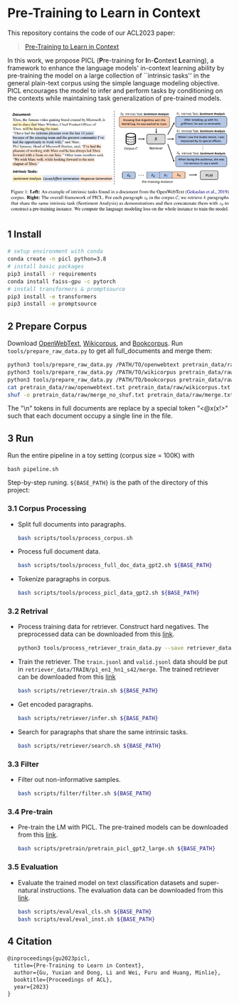 # Pre-Training to Learn in Context

This repository contains the code of our ACL2023 paper:

> [Pre-Training to Learn in Context](https://arxiv.org/pdf/2305.09137.pdf)

In this work, we propose PICL (**P**re-training for **I**n-**C**ontext **L**earning), a framework to enhance the language models' in-context learning ability by pre-training the model on a large collection of ``intrinsic tasks'' in the general plain-text corpus using the simple language modeling objective. PICL encourages the model to infer and perform tasks by conditioning on the contexts while maintaining task generalization of pre-trained models. 

![PICL](figures/method.png "PICL Framework")

## 1 Install
```bash
# setup environment with conda
conda create -n picl python=3.8
# install basic packages
pip3 install -r requirements
conda install faiss-gpu -c pytorch
# install transformers & promptsource
pip3 install -e transformers
pip3 install -e promptsource
```

## 2 Prepare Corpus
Download [OpenWebText](https://huggingface.co/datasets/openwebtext), [Wikicorpus](https://huggingface.co/datasets/wikicorpus), and [Bookcorpus](https://huggingface.co/datasets/bookcorpus). Run `tools/prepare_raw_data.py` to get all full_documents and merge them:
```bash
python3 tools/prepare_raw_data.py /PATH/TO/openwebtext pretrain_data/raw/openwebtext.txt
python3 tools/prepare_raw_data.py /PATH/TO/wikicorpus pretrain_data/raw/wikicorpus.txt
python3 tools/prepare_raw_data.py /PATH/TO/bookcorpus pretrain_data/raw/bookcorpus.txt
cat pretrain_data/raw/openwebtext.txt pretrain_data/raw/wikicorpus.txt pretrain_data/raw/bookcorpus.txt > pretrain_data/raw/merge_no_shuf.txt
shuf -o pretrain_data/raw/merge_no_shuf.txt pretrain_data/raw/merge.txt
```
The "\n" tokens in full documents are replace by a special token "<@x(x!>" such that each document occupy a single line in the file.

## 3 Run
Run the entire pipeline in a toy setting (corpus size = 100K) with
```
bash pipeline.sh
```
Step-by-step runing. `${BASE_PATH}` is the path of the directory of this project:
### 3.1 Corpus Processing
+ Split full documents into paragraphs.
    ```bash
    bash scripts/tools/process_corpus.sh
    ```
+ Process full document data.
    ```bash
    bash scripts/tools/process_full_doc_data_gpt2.sh ${BASE_PATH}
    ```
+ Tokenize paragraphs in corpus.
    ```bash
    bash scripts/tools/process_picl_data_gpt2.sh ${BASE_PATH}
    ```
### 3.2 Retrival
+ Process training data for retriever. Construct hard negatives. The preprocessed data can be downloaded from this [link](https://drive.google.com/file/d/1MMNLT44Qqktxn_-rgVbPVtn8ewFYVGDr/view?usp=share_link).
    ```bash
    python3 tools/process_retriever_train_data.py --save retriever_data --data-names TRAIN
    ```
+ Train the retriever. The `train.jsonl` and `valid.jsonl` data should be put in `retriever_data/TRAIN/p1_en1_hn1_s42/merge`. The trained retriever can be downloaded from this [link](https://drive.google.com/drive/folders/1A7gW9tNJK9QIg0y_Kvsod0i8wgvhPKq8?usp=share_link)
    ```bash
    bash scripts/retriever/train.sh ${BASE_PATH}
    ```
+ Get encoded paragraphs.
    ```bash
    bash scripts/retriever/infer.sh ${BASE_PATH}
    ```
+ Search for paragraphs that share the same intrinsic tasks.
    ```bash
    bash scripts/retriever/search.sh ${BASE_PATH}
    ```

### 3.3 Filter
+ Filter out non-informative samples.
    ```bash
    bash scripts/filter/filter.sh ${BASE_PATH}
    ```

### 3.4 Pre-train
+ Pre-train the LM with PICL. The pre-trained models can be downloaded from this [link](https://drive.google.com/drive/folders/1RVl560T1KyKCVnHb42RX5xbC9hPPb6VS?usp=share_link).
    ```bash
    bash scripts/pretrain/pretrain_picl_gpt2_large.sh ${BASE_PATH}
    ```

### 3.5 Evaluation
+ Evaluate the trained model on text classification datasets and super-natural instructions. The evaluation data can be downloaded from this [link](https://drive.google.com/drive/folders/18R0l7SF8DfqwZzIcaqqfKx0wSEZ5-T5t?usp=share_link).
    ```bash
    bash scripts/eval/eval_cls.sh ${BASE_PATH}
    bash scripts/eval/eval_inst.sh ${BASE_PATH}
    ```

## 4 Citation
```
@inproceedings{gu2023picl,
  title={Pre-Training to Learn in Context},
  author={Gu, Yuxian and Dong, Li and Wei, Furu and Huang, Minlie},
  booktitle={Proceedings of ACL},
  year={2023}
}
```
